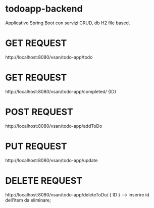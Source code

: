 # todoapp-backend
Applicativo Spring Boot con servizi CRUD, db  H2 file based.

# GET REQUEST
http://localhost:8080/vsan/todo-app/todo

# GET REQUEST
http://localhost:8080/vsan/todo-app/completed/ {ID}

# POST REQUEST
http://localhost:8080/vsan/todo-app/addToDo

# PUT REQUEST
http://localhost:8080/vsan/todo-app/update

# DELETE REQUEST
http://localhost:8080/vsan/todo-app/deleteToDo/ { ID } --> inserire id dell'item da eliminare;

